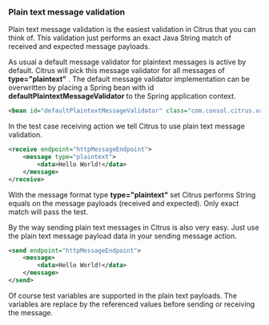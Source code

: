 ### Plain text message validation

Plain text message validation is the easiest validation in Citrus that you can think of. This validation just performs an exact Java String match of received and expected message payloads.

As usual a default message validator for plaintext messages is active by default. Citrus will pick this message validator for all messages of **type="plaintext"** . The default message validator implementation can be overwritten by placing a Spring bean with id **defaultPlaintextMessageValidator** to the Spring application context.

```xml
<bean id="defaultPlaintextMessageValidator" class="com.consol.citrus.validation.text.PlainTextMessageValidator"/>
```

In the test case receiving action we tell Citrus to use plain text message validation.

```xml
<receive endpoint="httpMessageEndpoint">
    <message type="plaintext">
        <data>Hello World!</data>
    </message>
</receive>
```

With the message format type **type="plaintext"** set Citrus performs String equals on the message payloads (received and expected). Only exact match will pass the test.

By the way sending plain text messages in Citrus is also very easy. Just use the plain text message payload data in your sending message action.

```xml
<send endpoint="httpMessageEndpoint">
    <message>
        <data>Hello World!</data>
    </message>
</send>
```

Of course test variables are supported in the plain text payloads. The variables are replace by the referenced values before sending or receiving the message.

